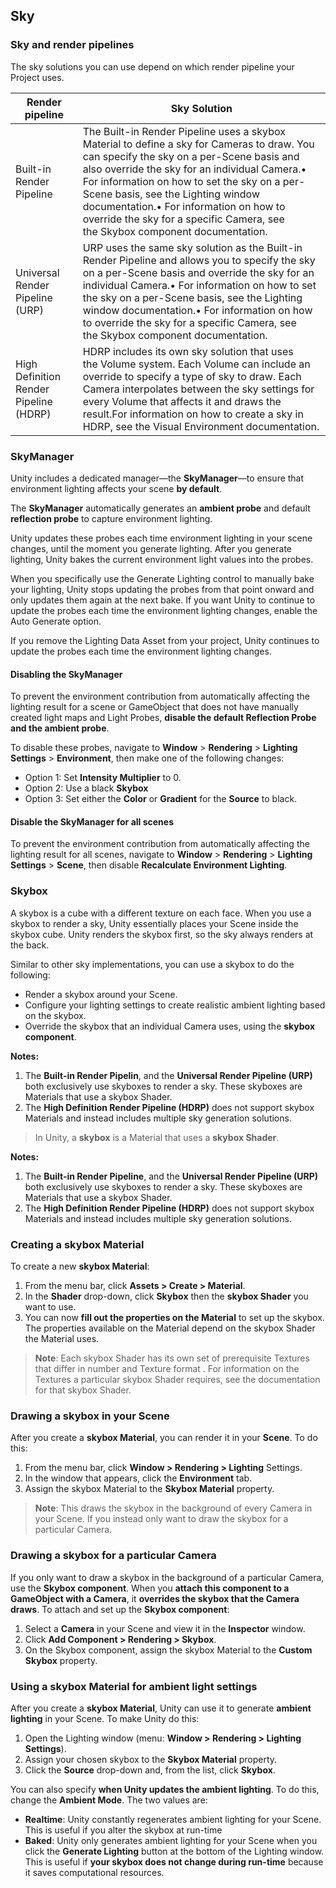 ## Sky
### Sky and render pipelines
The sky solutions you can use depend on which render pipeline your Project uses.
 
 
| Render pipeline | Sky Solution |
| --- | --- |
| Built-in Render Pipeline | The Built-in Render Pipeline uses a skybox Material to define a sky for Cameras to draw. You can specify the sky on a per-Scene basis and also override the sky for an individual Camera.• For information on how to set the sky on a per-Scene basis, see the Lighting window documentation.• For information on how to override the sky for a specific Camera, see the Skybox component documentation. |
| Universal Render Pipeline (URP) | URP uses the same sky solution as the Built-in Render Pipeline and allows you to specify the sky on a per-Scene basis and override the sky for an individual Camera.• For information on how to set the sky on a per-Scene basis, see the Lighting window documentation.• For information on how to override the sky for a specific Camera, see the Skybox component documentation. |
| High Definition Render Pipeline (HDRP) | HDRP includes its own sky solution that uses the Volume system. Each Volume can include an override to specify a type of sky to draw. Each Camera interpolates between the sky settings for every Volume that affects it and draws the result.For information on how to create a sky in HDRP, see the Visual Environment documentation. |

### SkyManager

Unity includes a dedicated manager—the **SkyManager**—to ensure that environment lighting affects your scene **by default**.
 
The **SkyManager** automatically generates an **ambient probe** and default **reflection probe** to capture environment lighting.


Unity updates these probes each time environment lighting in your scene changes, until the moment you generate lighting. After you generate lighting, Unity bakes the current environment light values into the probes.


When you specifically use the Generate Lighting control to manually bake your lighting, Unity stops updating the probes from that point onward and only updates them again at the next bake. If you want Unity to continue to update the probes each time the environment lighting changes, enable the Auto Generate option.

If you remove the Lighting Data Asset from your project, Unity continues to update the probes each time the environment lighting changes.


#### Disabling the SkyManager

To prevent the environment contribution from automatically affecting the lighting result for a scene or GameObject
 that does not have manually created light maps and Light Probes, **disable the default Reflection Probe and the ambient probe**.
 
 
 To disable these probes, navigate to **Window** > **Rendering** > **Lighting Settings** > **Environment**, then make one of the following changes:

-   Option 1: Set **Intensity Multiplier** to 0.
-   Option 2: Use a black **Skybox** 
-   Option 3: Set either the **Color** or **Gradient** for the **Source** to black.

#### Disable the SkyManager for all scenes

To prevent the environment contribution from automatically affecting the lighting result for all scenes, navigate to **Window** > **Rendering** > **Lighting Settings** > **Scene**, then disable **Recalculate Environment Lighting**.


### Skybox
A skybox is a cube with a different texture on each face. When you use a skybox to render a sky, Unity essentially places your Scene inside the skybox cube. Unity renders the skybox first, so the sky always renders at the back.
 
Similar to other sky implementations, you can use a skybox to do the following:

- Render a skybox around your Scene.
- Configure your lighting settings to create realistic ambient lighting based on the skybox.
- Override the skybox that an individual Camera uses, using the **skybox component**. 
 
**Notes:**

1. The **Built-in Render Pipelin**, and the **Universal Render Pipeline (URP)** both exclusively use skyboxes to render a sky. These skyboxes are Materials that use a skybox Shader.
2. The **High Definition Render Pipeline (HDRP)** does not support skybox Materials and instead includes multiple sky generation solutions.


> In Unity, a **skybox** is a Material that uses a **skybox Shader**.

**Notes:**

1. The **Built-in Render Pipeline**, and the **Universal Render Pipeline (URP)** both exclusively use skyboxes to render a sky. These skyboxes are Materials that use a skybox Shader.
2. The **High Definition Render Pipeline (HDRP)** does not support skybox Materials and instead includes multiple sky generation solutions.


### Creating a skybox Material
To create a new **skybox Material**:

1. From the menu bar, click **Assets > Create > Material**.
2. In the **Shader** drop-down, click **Skybox** then the **skybox Shader** you want to use.
3. You can now **fill out the properties on the Material** to set up the skybox. The properties available on the Material depend on the skybox Shader the Material uses.

> **Note**: Each skybox Shader has its own set of prerequisite Textures that differ in number and Texture format
. For information on the Textures a particular skybox Shader requires, see the documentation for that skybox Shader.


### Drawing a skybox in your Scene

After you create a **skybox Material**, you can render it in your **Scene**. To do this:

1. From the menu bar, click **Window > Rendering > Lighting** Settings.
2. In the window that appears, click the **Environment** tab.
3. Assign the skybox Material to the **Skybox Material** property.

> **Note**: This draws the skybox in the background of every Camera
 in your Scene. If you instead only want to draw the skybox for a particular Camera.
 
### Drawing a skybox for a particular Camera

If you only want to draw a skybox in the background of a particular Camera, use the **Skybox component**. When you **attach this component to a GameObject with a Camera**, it **overrides the skybox that the Camera draws**. To attach and set up the **Skybox component**:
 
1. Select a **Camera** in your Scene and view it in the **Inspector** window.
2. Click **Add Component > Rendering > Skybox**.
3. On the Skybox component, assign the skybox Material to the **Custom Skybox** property.
 

###  Using a skybox Material for ambient light settings

After you create a **skybox Material**, Unity can use it to generate **ambient lighting** in your Scene. To make Unity do this:

1.  Open the Lighting window (menu: **Window > Rendering > Lighting Settings**).
2.  Assign your chosen skybox to the **Skybox Material** property.
3.  Click the **Source** drop-down and, from the list, click **Skybox**.

You can also specify **when Unity updates the ambient lighting**. To do this, change the **Ambient Mode**. The two values are:

-   **Realtime**: Unity constantly regenerates ambient lighting for your Scene. This is useful if you alter the skybox at run-time
-   **Baked**: Unity only generates ambient lighting for your Scene when you click the **Generate Lighting** button at the bottom of the Lighting window. This is useful if **your skybox does not change during run-time** because it saves computational resources.




 
